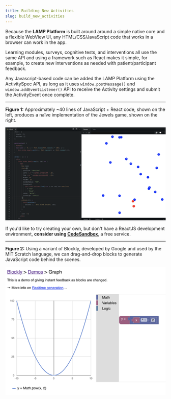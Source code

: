 ```yaml
---
title: Building New Activities
slug: build_new_activities
---
```


Because the **LAMP Platform** is built around around a simple native core and a flexible WebView UI, any HTML/CSS/JavaScript code that works in a browser can work in the app.

Learning modules, surveys, cognitive tests, and interventions all use the same API and using a framework such as React makes it simple, for example, to create new interventions as needed with patient/participant feedback.

Any Javascript-based code can be added the LAMP Platform using the ActivitySpec API, as long as it uses `window.postMessage()` and `window.addEventListener()` API to receive the Activity settings and submit the ActivityEvent once complete. 

---

**Figure 1:** Approximately ~40 lines of JavaScript + React code, shown on the left, produces a naïve implementation of the Jewels game, shown on the right.

![](assets/Screen_Shot_2019-04-16_at_12.12.16_PM.png)

If you'd like to try creating your own, but don't have a ReactJS development environment, **consider using [CodeSandbox](https://codesandbox.io/)**, a free service.

---

**Figure 2:** Using a variant of Blockly, developed by Google and used by the MIT Scratch language, we can drag-and-drop blocks to generate JavaScript code behind the scenes.

![](assets/Screen_Shot_2019-04-16_at_12.41.17_PM.png)
